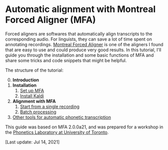 # Automatic alignment with Montreal Forced Aligner (MFA)

 Forced aligners are softwares that automatically align transcripts to the corresponding audio. For linguists, they can save a lot of time spent on annotating recordings. [Montreal Forced Aligner](https://montreal-forced-aligner.readthedocs.io/en/latest/introduction.html) is one of the aligners I found that are easy to use and could produce very good results. In this tutorial, I'll guide you through the installation and some basic functions of MFA and share some tricks and code snippets that might be helpful.

The structure of the tutorial:

0. **Introduction**
1. **Installation**
	1. [Set up MFA](Set_up_MFA.md)
	2. [Install Kaldi](Install_Kaldi.md)
2. **Alignment with MFA**
	1. [Start from a single recording](Start_with_a_single_recording.md)
	2. [Batch processing](Batch_processing.md)
3. [Other tools for automatic phonetic transcription](Other_tools_for_automatic_phonetic_transcription)

This guide was based on MFA 2.0.0a21, and was prepared for a workshop in the [Phonetics Laboratory at University of Toronto](http://www.utphonetics.ca).

[Last update: Jul 14, 2021]
